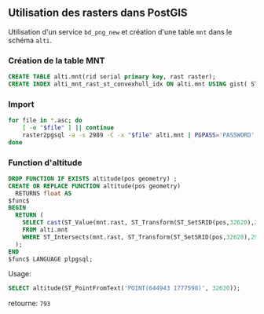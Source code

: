 ## Utilisation des rasters dans PostGIS

Utilisation d'un service `bd_png_new` et création d'une table `mnt` dans le schéma `alti`.

### Création de la table MNT
```sql
CREATE TABLE alti.mnt(rid serial primary key, rast raster);
CREATE INDEX alti_mnt_rast_st_convexhull_idx ON alti.mnt USING gist( ST_ConvexHull(rast) );
```

### Import

```bash
for file in *.asc; do
    [ -e "$file" ] || continue
    raster2pgsql -a -s 2989 -C -x "$file" alti.mnt | PGPASS='PASSWORD' psql "service=png"
done
```

### Function d'altitude

```sql
DROP FUNCTION IF EXISTS altitude(pos geometry) ;
CREATE OR REPLACE FUNCTION altitude(pos geometry) 
  RETURNS float AS
$func$
BEGIN
  RETURN (
    SELECT cast(ST_Value(mnt.rast, ST_Transform(ST_SetSRID(pos,32620),2989)) as integer)
    FROM alti.mnt
    WHERE ST_Intersects(mnt.rast, ST_Transform(ST_SetSRID(pos,32620),2989))
  );
END
$func$ LANGUAGE plpgsql;
```

Usage:
```sql
SELECT altitude(ST_PointFromText('POINT(644943 1777598)', 32620));
```
retourne: `793`
